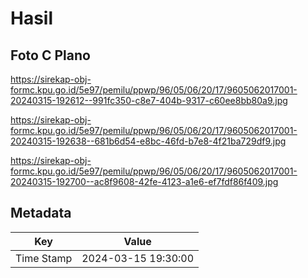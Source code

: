 # Hasil

## Foto C Plano

https://sirekap-obj-formc.kpu.go.id/5e97/pemilu/ppwp/96/05/06/20/17/9605062017001-20240315-192612--991fc350-c8e7-404b-9317-c60ee8bb80a9.jpg

https://sirekap-obj-formc.kpu.go.id/5e97/pemilu/ppwp/96/05/06/20/17/9605062017001-20240315-192638--681b6d54-e8bc-46fd-b7e8-4f21ba729df9.jpg

https://sirekap-obj-formc.kpu.go.id/5e97/pemilu/ppwp/96/05/06/20/17/9605062017001-20240315-192700--ac8f9608-42fe-4123-a1e6-ef7fdf86f409.jpg


## Metadata

| Key        | Value               |
| ---------- | ------------------- |
| Time Stamp | 2024-03-15 19:30:00 |



